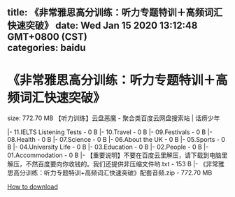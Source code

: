 
title: 《非常雅思高分训练：听力专题特训＋高频词汇快速突破》
date: Wed Jan 15 2020 13:12:48 GMT+0800 (CST)    
categories: baidu
---

# 《非常雅思高分训练：听力专题特训＋高频词汇快速突破》
size: 772.70 MB
 【听力训练】云盘恶魔 - 聚合类百度云网盘搜索站 | 话痨少年
 
|- 11.IELTS Listening Tests - 0 B
|- 10.Travel - 0 B
|- 09.Festivals - 0 B
|- 08.Health - 0 B
|- 07.Science - 0 B
|- 06.About the UK - 0 B
|- 05.Sports - 0 B
|- 04.University Life - 0 B
|- 03.Education - 0 B
|- 02.People - 0 B
|- 01.Accommodation - 0 B
|- 【重要说明】不要在百度云里解压，请下载到电脑里解压，不然百度要向你收钱的。我们还提供非压缩文件哟.txt - 153 B
|- 《非常雅思高分训练：听力专题特训+高频词汇快速突破》配套音频.zip - 772.70 MB

[How to download](https://bpcam.bemobtrk.com/go/2ceec3aa-1ca2-46d6-b9ff-aaa5c184517c?jno=594)